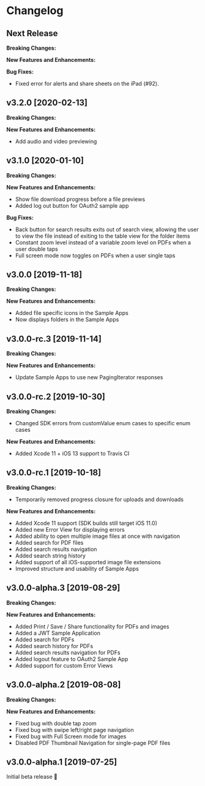 Changelog
=========

## Next Release

__Breaking Changes:__

__New Features and Enhancements:__

__Bug Fixes:__

- Fixed error for alerts and share sheets on the iPad (#92).


## v3.2.0 [2020-02-13]

__Breaking Changes:__

__New Features and Enhancements:__

- Add audio and video previewing

## v3.1.0 [2020-01-10]

__Breaking Changes:__

__New Features and Enhancements:__

- Show file download progress before a file previews
- Added log out button for OAuth2 sample app 

__Bug Fixes:__

- Back button for search results exits out of search view, allowing the user to view the file instead of exiting to the table view for the folder items
- Constant zoom level instead of a variable zoom level on PDFs when a user double taps
- Full screen mode now toggles on PDFs when a user single taps

## v3.0.0 [2019-11-18]

__Breaking Changes:__


__New Features and Enhancements:__

- Added file specific icons in the Sample Apps
- Now displays folders in the Sample Apps


## v3.0.0-rc.3 [2019-11-14]

__Breaking Changes:__


__New Features and Enhancements:__

- Update Sample Apps to use new PagingIterator responses 


## v3.0.0-rc.2 [2019-10-30]

__Breaking Changes:__

- Changed SDK errors from customValue enum cases to specific enum cases


__New Features and Enhancements:__

- Added Xcode 11 + iOS 13 support to Travis CI


## v3.0.0-rc.1 [2019-10-18]

__Breaking Changes:__

- Temporarily removed progress closure for uploads and downloads


__New Features and Enhancements:__

- Added Xcode 11 support (SDK builds still target iOS 11.0)
- Added new Error View for displaying errors
- Added ability to open multiple image files at once with navigation
- Added search for PDF files
- Added search results navigation
- Added search string history
- Added support of all iOS-supported image file extensions
- Improved structure and usability of Sample Apps


## v3.0.0-alpha.3 [2019-08-29]

__Breaking Changes:__


__New Features and Enhancements:__

- Added Print / Save / Share functionality for PDFs and images
- Added a JWT Sample Application
- Added search for PDFs
- Added search history for PDFs
- Added search results navigation for PDFs
- Added logout feature to OAuth2 Sample App
- Added support for custom Error Views


## v3.0.0-alpha.2 [2019-08-08]

__Breaking Changes:__


__New Features and Enhancements:__

- Fixed bug with double tap zoom
- Fixed bug with swipe left/right page navigation
- Fixed bug with Full Screen mode for images
- Disabled PDF Thumbnail Navigation for single-page PDF files


## v3.0.0-alpha.1 [2019-07-25]

Initial beta release :tada:
